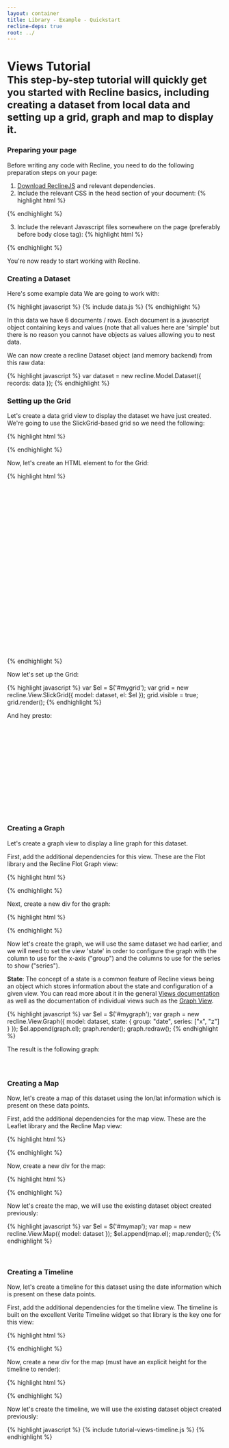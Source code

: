 ```yaml
---
layout: container
title: Library - Example - Quickstart
recline-deps: true
root: ../
---
```


<div class="page-header">
  <h1>
    Views Tutorial
    <br />
    <small>This step-by-step tutorial will quickly get you started with Recline basics, including creating a dataset from local data and setting up a grid, graph and map to display it.</small>
  </h1>
</div>

### Preparing your page

Before writing any code with Recline, you need to do the following preparation steps on your page:

1. [Download ReclineJS]({{page.root}}download.html) and relevant dependencies.
2. Include the relevant CSS in the head section of your document:
    {% highlight html %}
<!-- you do not have to use bootstrap but we use it by default -->
<link rel="stylesheet" href="vendor/bootstrap/2.0.2/css/bootstrap.css" />
<!-- CSS for relevant view components - here we just have grid -->
<link rel="stylesheet" href="css/grid.css" />{% endhighlight %}

3. Include the relevant Javascript files somewhere on the page (preferably before body close tag):
    {% highlight html %}<!-- 3rd party dependencies -->
<script type="text/javascript" src="vendor/jquery/1.7.1/jquery.js"></script>
<script type="text/javascript" src="vendor/underscore/1.1.6/underscore.js"></script>
<script type="text/javascript" src="vendor/backbone/0.5.1/backbone.js"></script>
<script type="text/javascript" src="vendor/jquery.mustache.js"></script>
<script type="text/javascript" src="vendor/bootstrap/2.0.2/bootstrap.js"></script>
<!-- note that we could include individual components rather than whole of recline e.g.
<script type="text/javascript" src="src/model.js"></script>
<script type="text/javascript" src="src/backend/memory.js"></script>
<script type="text/javascript" src="src/view-grid.js"></script>
-->
<script type="text/javascript" src="dist/recline.js"></script>{% endhighlight %}

You're now ready to start working with Recline.

### Creating a Dataset

Here's some example data We are going to work with:

{% highlight javascript %}
{% include data.js %}
{% endhighlight %}

In this data we have 6 documents / rows. Each document is a javascript object
containing keys and values (note that all values here are 'simple' but there is
no reason you cannot have objects as values allowing you to nest data.

We can now create a recline Dataset object (and memory backend) from this raw data: 

{% highlight javascript %}
var dataset = new recline.Model.Dataset({
  records: data
});
{% endhighlight %}


### Setting up the Grid


Let's create a data grid view to display the dataset we have just created.  We're going to use the SlickGrid-based grid so we need the following:

{% highlight html %}
<link rel="stylesheet" href="css/slickgrid.css">

<!-- vendor -->
<script type="text/javascript" src="{{page.root}}vendor/slickgrid/2.0.1/jquery-ui-1.8.16.custom.min.js"></script>
<script type="text/javascript" src="{{page.root}}vendor/slickgrid/2.0.1/jquery.event.drag-2.0.min.js"></script>
<script type="text/javascript" src="{{page.root}}vendor/slickgrid/2.0.1/slick.grid.min.js"></script>

<!-- Recline -->
<script type="text/javascript" src="src/view.slickgrid.js"></script>
{% endhighlight %}

Now, let's create an HTML element to for the Grid:

{% highlight html %}
<div id="mygrid" style="height: 400px"></div>
{% endhighlight %}

Now let's set up the Grid:

{% highlight javascript %}
var $el = $('#mygrid');
var grid = new recline.View.SlickGrid({
  model: dataset,
  el: $el
});
grid.visible = true;
grid.render();
{% endhighlight %}

And hey presto:

<div id="mygrid" class="recline-read-only" style="margin-bottom: 30px; height: 200px;">&nbsp;</div>

<script type="text/javascript">
{% include data.js %}
var dataset = new recline.Model.Dataset({
  records: data
});
var $el = $('#mygrid');
var grid = new recline.View.SlickGrid({
  model: dataset,
  el: $el
});
grid.visible = true;
grid.render();
</script>

### Creating a Graph

Let's create a graph view to display a line graph for this dataset.

First, add the additional dependencies for this view. These are the Flot
library and the Recline Flot Graph view:

{% highlight html %}
<link rel="stylesheet" href="css/flot.css">

<!-- javascript -->
<!--[if lte IE 8]>
<script language="javascript" type="text/javascript" src="vendor/flot/excanvas.min.js"></script>
<![endif]-->
<script type="text/javascript" src="vendor/flot/jquery.flot.js"></script>
<script type="text/javascript" src="vendor/flot/jquery.flot.time.js"></script>
<script type="text/javascript" src="src/view.graph.js"></script>
{% endhighlight %}

Next, create a new div for the graph:

{% highlight html %}
<div id="mygraph"></div>
{% endhighlight %}

Now let's create the graph, we will use the same dataset we had earlier, and we will need to set the view 'state' in order to configure the graph with the column to use for the x-axis ("group") and the columns to use for the series to show ("series").

<div class="alert alert-info">
<strong>State</strong>: The concept of a state is a common feature of Recline views being an object
which stores information about the state and configuration of a given view. You
can read more about it in the general <a href="../docs/views.html">Views
documentation</a> as well as the documentation of individual views such as the
<a href="../docs/src/view.graph.html">Graph View</a>.
</div>

{% highlight javascript %}
var $el = $('#mygraph');
var graph = new recline.View.Graph({
  model: dataset,
  state: {
    group: "date",
    series: ["x", "z"]
  }
});
$el.append(graph.el);
graph.render();
graph.redraw();
{% endhighlight %}

The result is the following graph:

<div id="mygraph" style="margin-bottom: 30px;">&nbsp;</div>

<script type="text/javascript">
var $el = $('#mygraph');
var graph = new recline.View.Graph({
  model: dataset,
  state: {
    graphType: "lines-and-points",
    group: "x",
    series: ["y", "z"]
  }
});
$el.append(graph.el);
graph.render();
graph.redraw();
</script>

### Creating a Map

Now, let's create a map of this dataset using the lon/lat information which is
present on these data points.

First, add the additional dependencies for the map view. These are the Leaflet
library and the Recline Map view:

{% highlight html %}
<!-- css -->
<link rel="stylesheet" href="vendor/leaflet/0.4.4/leaflet.css">
<!--[if lte IE 8]>
<link rel="stylesheet" href="vendor/leaflet/0.4.4/leaflet.ie.css" />
<![endif]-->
<link rel="stylesheet" href="vendor/leaflet.markercluster/MarkerCluster.css">
<link rel="stylesheet" href="vendor/leaflet.markercluster/MarkerCluster.Default.css">
<!--[if lte IE 8]>
<link rel="stylesheet" href="vendor/leaflet.markercluster/MarkerCluster.Default.ie.css" />
<![endif]-->
<link rel="stylesheet" href="css/map.css">

<!-- javascript -->
<script type="text/javascript" src="vendor/leaflet/0.4.4/leaflet.js"></script>
<script type="text/javascript" src="vendor/leaflet.markercluster/leaflet.markercluster.js"></script>
<script type="text/javascript" src="src/view-map.js"></script>
{% endhighlight %}

Now, create a new div for the map:

{% highlight html %}
<div id="mymap"></div>
{% endhighlight %}

Now let's create the map, we will use the existing dataset object created
previously:

{% highlight javascript %}
var $el = $('#mymap');
var map = new recline.View.Map({
  model: dataset
});
$el.append(map.el);
map.render();
{% endhighlight %}

<div id="mymap">&nbsp;</div>

<script type="text/javascript">
var $el = $('#mymap');
var map = new recline.View.Map({
  model: dataset
});
$el.append(map.el);
map.render();
</script>

### Creating a Timeline

Now, let's create a timeline for this dataset using the date information which is
present on these data points.

First, add the additional dependencies for the timeline view. The timeline is built on the excellent Verite Timeline widget so that library is the key one for this view:

{% highlight html %}
<!-- css -->
<link rel="stylesheet" href="vendor/timeline/2.24/css/timeline.css">

<!-- javascript -->
<script type="text/javascript" src="vendor/moment/2.0.0/moment.js"></script>
<script type="text/javascript" src="vendor/timeline/2.24/js/timeline.js"></script>
{% endhighlight %}

Now, create a new div for the map (must have an explicit height for the timeline to render):

{% highlight html %}
<style type="text/css">#mytimeline .recline-timeline { height: 400px; }</style>
<div id="mytimeline"></div>
{% endhighlight %}

Now let's create the timeline, we will use the existing dataset object created
previously:

{% highlight javascript %}
{% include tutorial-views-timeline.js %}
{% endhighlight %}

<style type="text/css">#mytimeline .recline-timeline { height: 400px; }</style>
<div id="mytimeline"></div>
<div style="clear: both;"></div>

<script type="text/javascript">
{% include tutorial-views-timeline.js %}
</script>

